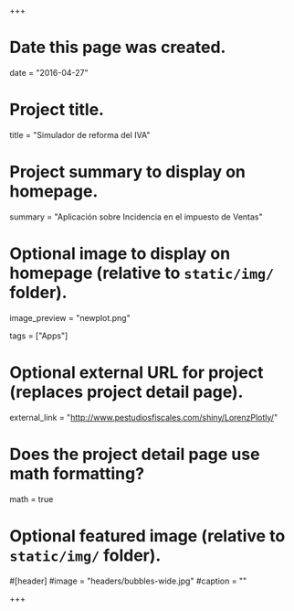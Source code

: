 +++
# Date this page was created.
date = "2016-04-27"

# Project title.
title = "Simulador de reforma del IVA"

# Project summary to display on homepage.
summary = "Aplicación sobre Incidencia en el impuesto de Ventas"

# Optional image to display on homepage (relative to `static/img/` folder).
image_preview = "newplot.png"

tags = ["Apps"]

# Optional external URL for project (replaces project detail page).
external_link = "http://www.pestudiosfiscales.com/shiny/LorenzPlotly/"

# Does the project detail page use math formatting?
math = true

# Optional featured image (relative to `static/img/` folder).
#[header]
#image = "headers/bubbles-wide.jpg"
#caption = ""

+++

